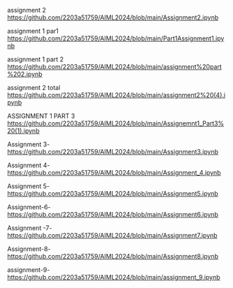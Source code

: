 
assignment 2 https://github.com/2203a51759/AIML2024/blob/main/Assignment2.ipynb


assignment 1 par1 https://github.com/2203a51759/AIML2024/blob/main/Part1Assignment1.ipynb


assignment 1 part 2 https://github.com/2203a51759/AIML2024/blob/main/assignment%20part%202.ipynb

assignment 2 total https://github.com/2203a51759/AIML2024/blob/main/assignment2%20(4).ipynb

 ASSIGNMENT 1 PART 3 https://github.com/2203a51759/AIML2024/blob/main/Assignemnt1_Part3%20(1).ipynb

 
Assignment 3-https://github.com/2203a51759/AIML2024/blob/main/Assignment3.ipynb

Assignment 4-https://github.com/2203a51759/AIML2024/blob/main/Assignment_4.ipynb

Assignment 5-https://github.com/2203a51759/AIML2024/blob/main/Assignment5.ipynb

Assignment-6-https://github.com/2203a51759/AIML2024/blob/main/Assignment6.ipynb

Assignment -7- https://github.com/2203a51759/AIML2024/blob/main/Assignment7.ipynb

Assignment-8- https://github.com/2203a51759/AIML2024/blob/main/Assignment8.ipynb

assignment-9-https://github.com/2203a51759/AIML2024/blob/main/assignment_9.ipynb


